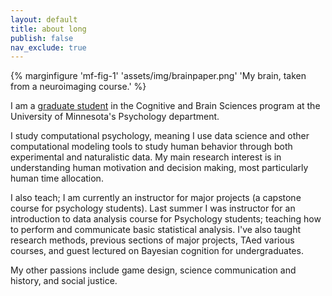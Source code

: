 ```yaml
---
layout: default
title: about long
publish: false
nav_exclude: true
---
```


{% marginfigure 'mf-fig-1' 'assets/img/brainpaper.png' 'My brain, taken from a neuroimaging course.' %}

I am a [graduate student](https://cla.umn.edu/about/directory/profile/muss0080) in the Cognitive and Brain Sciences program at the University of Minnesota's Psychology department.

I study computational psychology, meaning I use data science and other computational modeling tools to study human behavior through both experimental and naturalistic data. My main research interest is in understanding human motivation and decision making, most particularly human time allocation.

I also teach; I am currently an instructor for major projects (a capstone course for psychology students). Last summer I was instructor for an introduction to data analysis course for Psychology students; teaching how to perform and communicate basic statistical analysis. I've also taught research methods, previous sections of major projects, TAed various courses, and guest lectured on Bayesian cognition for undergraduates.

My other passions include game design, science communication and history, and social justice.
